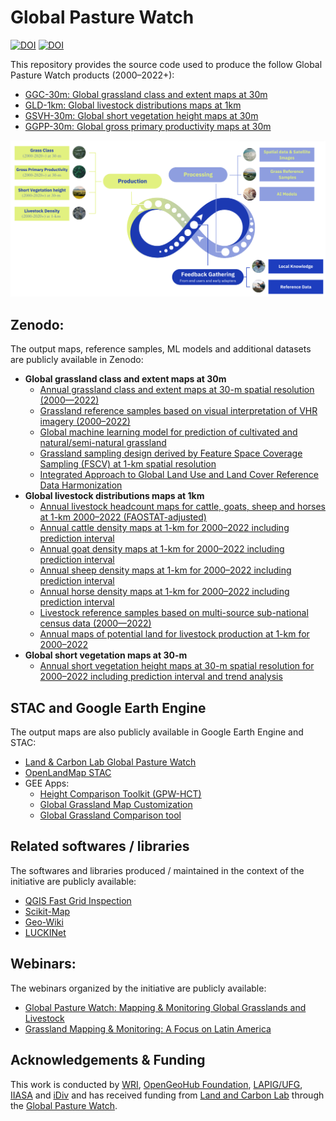# Global Pasture Watch

[![DOI](https://zenodo.org/badge/DOI/10.5281/zenodo.13890401.svg)](https://doi.org/10.5281/zenodo.13890401)
[![DOI](https://zenodo.org/badge/DOI/10.5281/zenodo.14933636.svg)](https://doi.org/10.5281/zenodo.14933636)

This repository provides the source code used to produce the follow Global Pasture Watch products (2000–2022+):
* [GGC-30m: Global grassland class and extent maps at 30m](ggc-30m/README.md)
* [GLD-1km: Global livestock distributions maps at 1km](gld-1km/README.md)
* [GSVH-30m: Global short vegetation height maps at 30m](gsvh-30m/README.md)
* [GGPP-30m: Global gross primary productivity maps at 30m](ggpp-30m/README.md)

![Global Pasture Watch](resources/image/general.png)

## Zenodo:

The output maps, reference samples, ML models and additional datasets are publicly available in Zenodo:

* **Global grassland class and extent maps at 30m**
	* [Annual grassland class and extent maps at 30-m spatial resolution (2000—2022)](https://doi.org/10.5281/zenodo.13890400)
  * [Grassland reference samples based on visual interpretation of VHR imagery (2000–2022)](https://zenodo.org/records/11281157)
  * [Global machine learning model for prediction of cultivated and natural/semi-natural grassland](https://zenodo.org/records/11280849)
  * [Grassland sampling design derived by Feature Space Coverage Sampling (FSCV) at 1-km spatial resolution](https://zenodo.org/records/11275539)
  * [Integrated Approach to Global Land Use and Land Cover Reference Data Harmonization](https://zenodo.org/records/11285561)
* **Global livestock distributions maps at 1km**
	* [Annual livestock headcount maps for cattle, goats, sheep and horses at 1-km 2000–2022 (FAOSTAT-adjusted)](https://doi.org/10.5281/zenodo.14933636)
	* [Annual cattle density maps at 1-km for 2000–2022 including prediction interval](https://doi.org/10.5281/zenodo.14933660)
	* [Annual goat density maps at 1-km for 2000–2022 including prediction interval](https://doi.org/10.5281/zenodo.14933653)
	* [Annual sheep density maps at 1-km for 2000–2022 including prediction interval](https://doi.org/10.5281/zenodo.14933641)
	* [Annual horse density maps at 1-km for 2000–2022 including prediction interval](https://doi.org/10.5281/zenodo.14933647)
	* [Livestock reference samples based on multi-source sub-national census data (2000—2022)](https://doi.org/10.5281/zenodo.14926056)
	* [Annual maps of potential land for livestock production at 1-km for 2000–2022](https://doi.org/10.5281/zenodo.14933679)
* **Global short vegetation maps at 30-m**
	* [Annual short vegetation height maps at 30-m spatial resolution for 2000–2022 including prediction interval and trend analysis](https://doi.org/10.5281/zenodo.15198654)

## STAC and Google Earth Engine

The output maps are also publicly available in Google Earth Engine and STAC:
* [Land & Carbon Lab Global Pasture Watch](https://developers.google.com/earth-engine/datasets/publisher/global-pasture-watch)
* [OpenLandMap STAC](https://stac.openlandmap.org)
* GEE Apps:
  * [Height Comparison Toolkit (GPW-HCT)](https://gpw-lapig.projects.earthengine.app/view/hct)
  * [Global Grassland Map Customization](https://global-pasture-watch.projects.earthengine.app/view/ggc-30m)
  * [Global Grassland Comparison tool](https://ee-vieiramesquita.projects.earthengine.app/view/ggc-30m-comparison)

## Related softwares / libraries

The softwares and libraries produced / maintained in the context of the initiative are publicly available:
* [QGIS Fast Grid Inspection](https://plugins.qgis.org/plugins/qgis-fgi-plugin/#plugin-about)
* [Scikit-Map](https://github.com/openlandmap/scikit-map)
* [Geo-Wiki](https://www.geo-wiki.org/)
* [LUCKINet](https://github.com/luckinet)

## Webinars:

The webinars organized by the initiative are publicly available: 

* [Global Pasture Watch: Mapping & Monitoring Global Grasslands and Livestock](https://www.wri.org/events/2023/4/global-pasture-watch-mapping-monitoring-global-grasslands-livestock)
* [Grassland Mapping & Monitoring: A Focus on Latin America](https://www.wri.org/events/2024/5/grassland-mapping-monitoring-focus-latin-america)


## Acknowledgements & Funding

This work is conducted by [WRI](https://wri.org), [OpenGeoHub Foundation](https://opengeohub.org/), [LAPIG/UFG](http://lapig.iesa.ufg.br), [IIASA](https://iiasa.ac.at/) and [iDiv](https://www.idiv.de/en/index.html) and has received funding from [Land and Carbon Lab](https://www.landcarbonlab.org/) through the [Global Pasture Watch](https://www.wri.org/events/2023/4/global-pasture-watch-mapping-monitoring-global-grasslands-livestock).
